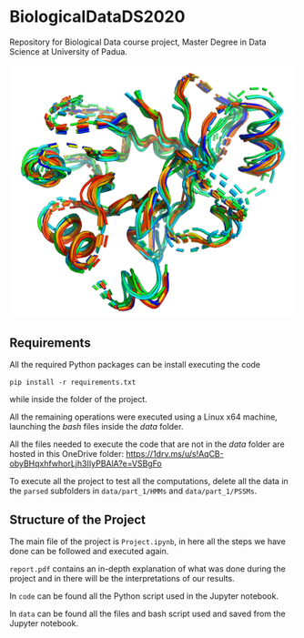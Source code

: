 # BiologicalDataDS2020

Repository for Biological Data course project, Master Degree in Data Science at University of Padua.

![Image](./data/part_2/original_datasets/family_structures/pdbs_psiblast_M_4_denoised1_uniref90_1iterations/common_core_visualized.png "Image")

## Requirements

All the required Python packages can be install executing the code

```
pip install -r requirements.txt
```

while inside the folder of the project.

All the remaining operations were executed using a Linux x64 machine, launching the _bash_ files inside the _data_ folder.

All the files needed to execute the code that are not in the _data_ folder are hosted in this OneDrive folder: <https://1drv.ms/u/s!AqCB-obyBHqxhfwhorLjh3IIyPBAlA?e=VSBgFo>

To execute all the project to test all the computations, delete all the data in the `parsed` subfolders in `data/part_1/HMMs` and `data/part_1/PSSMs`.

## Structure of the Project

The main file of the project is `Project.ipynb`, in here all the steps we have done can be followed and executed again.

`report.pdf` contains an in-depth explanation of what was done during the project and in there will be the interpretations of our results.

In `code` can be found all the Python script used in the Jupyter notebook.

In `data` can be found all the files and bash script used and saved from the Jupyter notebook.
